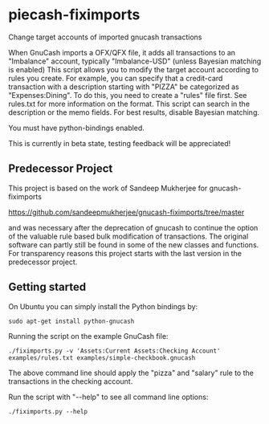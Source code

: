 # piecash-fiximports
Change target accounts of imported gnucash transactions

When GnuCash imports a OFX/QFX file, it adds all transactions to an
"Imbalance" account, typically "Imbalance-USD" (unless Bayesian matching
is enabled)
This script allows you to modify the target account according to rules
you create. For example, you can specify that a credit-card transaction
with a description starting with "PIZZA" be categorized as "Expenses:Dining".
To do this, you need to create a "rules" file first. See rules.txt for
more information on the format.
This script can search in the description or the memo fields.
For best results, disable Bayesian matching.

You must have python-bindings enabled.

This is currently in beta state, testing feedback will be appreciated!

Predecessor Project
-------------------

This project is based on the work of Sandeep Mukherjee for gnucash-fiximports

https://github.com/sandeepmukherjee/gnucash-fiximports/tree/master

and was necessary after the deprecation of gnucash to continue the option
of the valuable rule based bulk modification of transactions. The original 
software can partly still be found in some of the new classes and functions.
For transparency reasons this project starts with the last version in the 
predecessor project.

Getting started
---------------

On Ubuntu you can simply install the Python bindings by:

    sudo apt-get install python-gnucash

Running the script on the example GnuCash file:

    ./fiximports.py -v 'Assets:Current Assets:Checking Account' examples/rules.txt examples/simple-checkbook.gnucash 

The above command line should apply the "pizza" and "salary" rule to the transactions in the checking account.

Run the script with "--help" to see all command line options:

    ./fiximports.py --help

